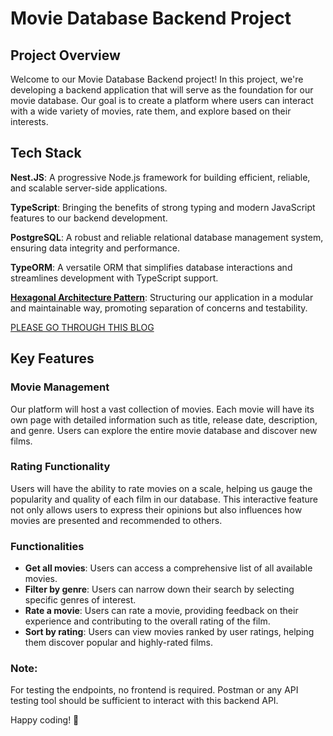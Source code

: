 

# Movie Database Backend Project

## Project Overview

Welcome to our Movie Database Backend project! In this project, we're developing a backend application that will serve as the foundation for our movie database. Our goal is to create a platform where users can interact with a wide variety of movies, rate them, and explore based on their interests.

## Tech Stack

**Nest.JS**: A progressive Node.js framework for building efficient, reliable, and scalable server-side applications.

**TypeScript**: Bringing the benefits of strong typing and modern JavaScript features to our backend development.

**PostgreSQL**: A robust and reliable relational database management system, ensuring data integrity and performance.

**TypeORM**: A versatile ORM that simplifies database interactions and streamlines development with TypeScript support.

<u>**Hexagonal Architecture Pattern**</u>: Structuring our application in a modular and maintainable way, promoting separation of concerns and testability.

[PLEASE GO THROUGH THIS BLOG](https://netflixtechblog.com/ready-for-changes-with-hexagonal-architecture-b315ec967749)

## Key Features

### Movie Management

Our platform will host a vast collection of movies. Each movie will have its own page with detailed information such as title, release date, description, and genre. Users can explore the entire movie database and discover new films.

### Rating Functionality

Users will have the ability to rate movies on a scale, helping us gauge the popularity and quality of each film in our database. This interactive feature not only allows users to express their opinions but also influences how movies are presented and recommended to others.

### Functionalities

- **Get all movies**: Users can access a comprehensive list of all available movies.
- **Filter by genre**: Users can narrow down their search by selecting specific genres of interest.
- **Rate a movie**: Users can rate a movie, providing feedback on their experience and contributing to the overall rating of the film.
- **Sort by rating**: Users can view movies ranked by user ratings, helping them discover popular and highly-rated films.

### Note:

For testing the endpoints, no frontend is required. Postman or any API testing tool should be sufficient to interact with this backend API.

Happy coding! 🚀
